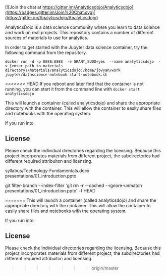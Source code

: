 

[![Join the chat at https://gitter.im/Analyticsdojo/Analyticsdojo](https://badges.gitter.im/Join%20Chat.svg)](https://gitter.im/Analyticsdojo/Analyticsdojo)

AnalyticsDojo is a data science community where you learn to data science and work on real projects. This repository contains a number of different sources of materials to use for analytics.

In order to get started with the Jupyter data science container, try the following command from the repository.  

```
docker run -d -p 8888:8888  -e GRANT_SUDO=yes  --name analyticsdojo  -v {enter path to materials directory}/materials/analyticsdojo:/home/jovyan/work jupyter/datascience-notebook start-notebook.sh
```
<<<<<<< HEAD
If you reboot and later find that the container is not running, you can start it from the command line with 
```docker start analyticsdojo```


This will launch a container (called analyticsdojo) and share the appropriate directory with the container.  This will allow the container to easily share files and notebooks with the operating system.

If you run into 


License
-------
Please check the individual directories regarding the licensing.  Because this project incorporates materials from different project, the subdirectories had different required attribuiton and licensing. 



syllabus/Technology-Fundamentals.docx
presentations/01_introduction.pptx

git filter-branch --index-filter 'git rm -r --cached --ignore-unmatch presentations/01_introduction.pptx' -f HEAD

=======
This will launch a container (called analyticsdojo) and share the appropriate directory with the container.  This will allow the container to easily share files and notebooks with the operating system.

If you run into 


License
-------
Please check the individual directories regarding the licensing.  Because this project incorporates materials from different project, the subdirectories had different required attribuiton and licensing. 
>>>>>>> origin/master
